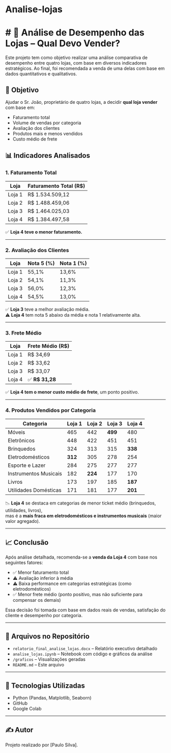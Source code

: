 # Analise-lojas
# # 🛒 Análise de Desempenho das Lojas – Qual Devo Vender?

Este projeto tem como objetivo realizar uma análise comparativa de desempenho entre quatro lojas, com base em diversos indicadores estratégicos. Ao final, foi recomendada a venda de uma delas com base em dados quantitativos e qualitativos.

## 📌 Objetivo

Ajudar o Sr. João, proprietário de quatro lojas, a decidir **qual loja vender** com base em:

- Faturamento total
- Volume de vendas por categoria
- Avaliação dos clientes
- Produtos mais e menos vendidos
- Custo médio de frete

## 📊 Indicadores Analisados

### 1. **Faturamento Total**

| Loja   | Faturamento Total (R$) |
|--------|------------------------|
| Loja 1 | R$ 1.534.509,12        |
| Loja 2 | R$ 1.488.459,06        |
| Loja 3 | R$ 1.464.025,03        |
| Loja 4 | R$ 1.384.497,58        |

✅ **Loja 4 teve o menor faturamento.**

---

### 2. **Avaliação dos Clientes**

| Loja   | Nota 5 (%) | Nota 1 (%) |
|--------|------------|------------|
| Loja 1 | 55,1%      | 13,6%      |
| Loja 2 | 54,1%      | 11,3%      |
| Loja 3 | 56,0%      | 12,3%      |
| Loja 4 | 54,5%      | 13,0%      |

✅ **Loja 3** teve a melhor avaliação média.  
⚠️ **Loja 4** tem nota 5 abaixo da média e nota 1 relativamente alta.

---

### 3. **Frete Médio**

| Loja   | Frete Médio (R$) |
|--------|------------------|
| Loja 1 | R$ 34,69         |
| Loja 2 | R$ 33,62         |
| Loja 3 | R$ 33,07         |
| Loja 4 | ✅ **R$ 31,28**   |

✅ **Loja 4 tem o menor custo médio de frete**, um ponto positivo.

---

### 4. **Produtos Vendidos por Categoria**

| Categoria             | Loja 1 | Loja 2 | Loja 3 | Loja 4 |
|-----------------------|--------|--------|--------|--------|
| Móveis                | 465    | 442    | **499**| 480    |
| Eletrônicos           | 448    | 422    | 451    | 451    |
| Brinquedos            | 324    | 313    | 315    | **338**|
| Eletrodomésticos      | **312**| 305    | 278    | 254    |
| Esporte e Lazer       | 284    | 275    | 277    | 277    |
| Instrumentos Musicais | 182    | **224**| 177    | 170    |
| Livros                | 173    | 197    | 185    | **187**|
| Utilidades Domésticas | 171    | 181    | 177    | **201**|

📉 **Loja 4** se destaca em categorias de menor ticket médio (brinquedos, utilidades, livros),  
mas é a **mais fraca em eletrodomésticos e instrumentos musicais** (maior valor agregado).

---

## 📈 Conclusão

Após análise detalhada, recomenda-se a **venda da Loja 4** com base nos seguintes fatores:

- ✅ Menor faturamento total
- ⚠️ Avaliação inferior à média
- ⚠️ Baixa performance em categorias estratégicas (como eletrodomésticos)
- ✅ Menor frete médio (ponto positivo, mas não suficiente para compensar os demais)

Essa decisão foi tomada com base em dados reais de vendas, satisfação do cliente e desempenho por categoria.

---

## 📁 Arquivos no Repositório

- `relatorio_final_analise_lojas.docx` – Relatório executivo detalhado
- `analise_lojas.ipynb` – Notebook com código e gráficos da análise
- `/graficos` – Visualizações geradas
- `README.md` – Este arquivo

---

## 🧠 Tecnologias Utilizadas

- Python (Pandas, Matplotlib, Seaborn)
- GitHub
- Google Colab

---

## ✍️ Autor

Projeto realizado por [Paulo Silva]. 

